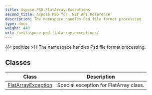```yaml
---
title: Aspose.PSD.FlatArray.Exceptions
second_title: Aspose.PSD for .NET API Reference
description: The namespace handles Psd file format processing
type: docs
weight: 440
url: /net/aspose.psd.flatarray.exceptions/
---
```

{{< psd/tize >}}
The namespace handles Psd file format processing.

## Classes

| Class | Description |
| --- | --- |
| [FlatArrayException](./flatarrayexception/) | Special exception for FlatArray class. |


